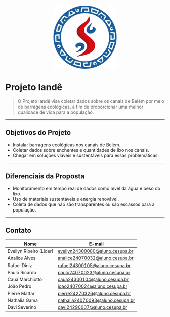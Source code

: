 <p align="center">
  <img src="./assets/iande_logo.png" alt="Logo" width="200"/>
</p>

# Projeto Iandê

> O Projeto Iandê visa coletar dados sobre os canais de Belém por meio de barragens ecológicas, a fim de proporcionar uma melhor qualidade de vida para a população.

---

## Objetivos do Projeto

- Instalar barragens ecológicas nos canais de Belém.
- Coletar dados sobre enchentes e quantidades de lixo nos canais.
- Chegar em soluções viáveis e sustentáveis para essas problemáticas.

---

## Diferenciais da Proposta

- Monitoramento em tempo real de dados como nível da água e peso do lixo.
- Uso de materiais sustentáveis e energia renovável.
- Coleta de dados que não são transparentes ou são escassos para a população.
  
---

## Contato

| Nome | E-mail |
|------|--------|
| Evellyn Ribeiro (Líder) | evellyn24300080@aluno.cesupa.br |
| Analice Alves | analice24070032@aluno.cesupa.br |
| Rafael Diniz  | rafael24300105@aluno.cesupa.br |
| Paulo Ricardo | paulo24070023@aluno.cesupa.br |
| Cauã Marchiotto | caua24300104@aluno.cesupa.br |
| João Pedro | joao24070024@aluno.cesupa.br |
| Pierre Mattar | pierre24270326@aluno.cesupa.br |
| Nathalia Gama | nathalia24070093@aluno.cesupa.br |
| Davi Severino | davi24290007@aluno.cesupa.br |


